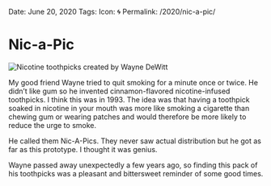 Date: June 20, 2020
Tags: 
Icon: 🌀
Permalink: /2020/nic-a-pic/

# Nic-a-Pic

![Nicotine toothpicks created by Wayne DeWitt](/_img/2020/2020-06-20_nic-a-pic.jpg)

My good friend Wayne tried to quit smoking for a minute once or twice. He didn’t like gum so he invented cinnamon-flavored nicotine-infused toothpicks. I think this was in 1993. The idea was that having a toothpick soaked in nicotine in your mouth was more like smoking a cigarette than chewing gum or wearing patches and would therefore be more likely to reduce the urge to smoke.

He called them Nic-A-Pics. They never saw actual distribution but he got as far as this prototype. I thought it was genius. 

Wayne passed away unexpectedly a few years ago, so finding this pack of his toothpicks was a pleasant and bittersweet reminder of some good times.
